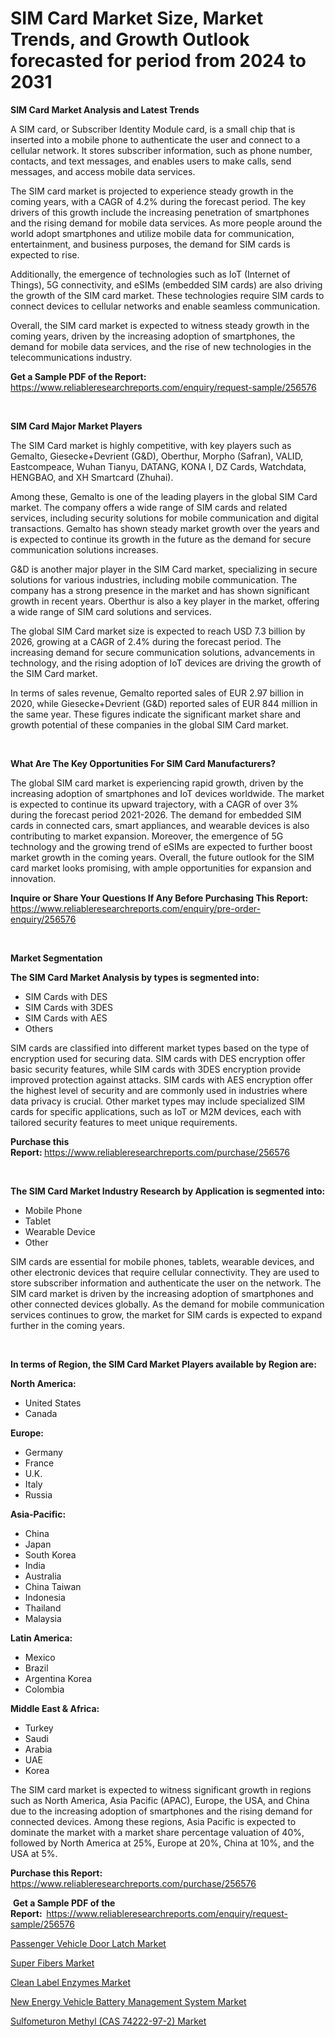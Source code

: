 <p><h1>SIM Card Market Size, Market Trends, and Growth Outlook forecasted for period from 2024 to 2031</h1></p><p><strong>SIM Card Market Analysis and Latest Trends</strong></p>
<p><p>A SIM card, or Subscriber Identity Module card, is a small chip that is inserted into a mobile phone to authenticate the user and connect to a cellular network. It stores subscriber information, such as phone number, contacts, and text messages, and enables users to make calls, send messages, and access mobile data services.</p><p>The SIM card market is projected to experience steady growth in the coming years, with a CAGR of 4.2% during the forecast period. The key drivers of this growth include the increasing penetration of smartphones and the rising demand for mobile data services. As more people around the world adopt smartphones and utilize mobile data for communication, entertainment, and business purposes, the demand for SIM cards is expected to rise.</p><p>Additionally, the emergence of technologies such as IoT (Internet of Things), 5G connectivity, and eSIMs (embedded SIM cards) are also driving the growth of the SIM card market. These technologies require SIM cards to connect devices to cellular networks and enable seamless communication.</p><p>Overall, the SIM card market is expected to witness steady growth in the coming years, driven by the increasing adoption of smartphones, the demand for mobile data services, and the rise of new technologies in the telecommunications industry.</p></p>
<p><strong>Get a Sample PDF of the Report:&nbsp;</strong> <a href="https://www.reliableresearchreports.com/enquiry/request-sample/256576">https://www.reliableresearchreports.com/enquiry/request-sample/256576</a></p>
<p>&nbsp;</p>
<p><strong>SIM Card Major Market Players</strong></p>
<p><p>The SIM Card market is highly competitive, with key players such as Gemalto, Giesecke+Devrient (G&D), Oberthur, Morpho (Safran), VALID, Eastcompeace, Wuhan Tianyu, DATANG, KONA I, DZ Cards, Watchdata, HENGBAO, and XH Smartcard (Zhuhai). </p><p>Among these, Gemalto is one of the leading players in the global SIM Card market. The company offers a wide range of SIM cards and related services, including security solutions for mobile communication and digital transactions. Gemalto has shown steady market growth over the years and is expected to continue its growth in the future as the demand for secure communication solutions increases.</p><p>G&D is another major player in the SIM Card market, specializing in secure solutions for various industries, including mobile communication. The company has a strong presence in the market and has shown significant growth in recent years. Oberthur is also a key player in the market, offering a wide range of SIM card solutions and services. </p><p>The global SIM Card market size is expected to reach USD 7.3 billion by 2026, growing at a CAGR of 2.4% during the forecast period. The increasing demand for secure communication solutions, advancements in technology, and the rising adoption of IoT devices are driving the growth of the SIM Card market.</p><p>In terms of sales revenue, Gemalto reported sales of EUR 2.97 billion in 2020, while Giesecke+Devrient (G&D) reported sales of EUR 844 million in the same year. These figures indicate the significant market share and growth potential of these companies in the global SIM Card market.</p></p>
<p>&nbsp;</p>
<p><strong>What Are The Key Opportunities For SIM Card Manufacturers?</strong></p>
<p><p>The global SIM card market is experiencing rapid growth, driven by the increasing adoption of smartphones and IoT devices worldwide. The market is expected to continue its upward trajectory, with a CAGR of over 3% during the forecast period 2021-2026. The demand for embedded SIM cards in connected cars, smart appliances, and wearable devices is also contributing to market expansion. Moreover, the emergence of 5G technology and the growing trend of eSIMs are expected to further boost market growth in the coming years. Overall, the future outlook for the SIM card market looks promising, with ample opportunities for expansion and innovation.</p></p>
<p><strong>Inquire or Share Your Questions If Any Before Purchasing This Report:</strong> <a href="https://www.reliableresearchreports.com/enquiry/pre-order-enquiry/256576">https://www.reliableresearchreports.com/enquiry/pre-order-enquiry/256576</a></p>
<p>&nbsp;</p>
<p><strong>Market Segmentation</strong></p>
<p><strong>The SIM Card Market Analysis by types is segmented into:</strong></p>
<p><ul><li>SIM Cards with DES</li><li>SIM Cards with 3DES</li><li>SIM Cards with AES</li><li>Others</li></ul></p>
<p><p>SIM cards are classified into different market types based on the type of encryption used for securing data. SIM cards with DES encryption offer basic security features, while SIM cards with 3DES encryption provide improved protection against attacks. SIM cards with AES encryption offer the highest level of security and are commonly used in industries where data privacy is crucial. Other market types may include specialized SIM cards for specific applications, such as IoT or M2M devices, each with tailored security features to meet unique requirements.</p></p>
<p><strong>Purchase this Report:&nbsp;</strong><a href="https://www.reliableresearchreports.com/purchase/256576">https://www.reliableresearchreports.com/purchase/256576</a></p>
<p>&nbsp;</p>
<p><strong>The SIM Card Market Industry Research by Application is segmented into:</strong></p>
<p><ul><li>Mobile Phone</li><li>Tablet</li><li>Wearable Device</li><li>Other</li></ul></p>
<p><p>SIM cards are essential for mobile phones, tablets, wearable devices, and other electronic devices that require cellular connectivity. They are used to store subscriber information and authenticate the user on the network. The SIM card market is driven by the increasing adoption of smartphones and other connected devices globally. As the demand for mobile communication services continues to grow, the market for SIM cards is expected to expand further in the coming years.</p></p>
<p>&nbsp;</p>
<p><strong>In terms of Region, the SIM Card Market Players available by Region are:</strong></p>
<p>
    <p> <strong> North America: </strong>
        <ul>
            <li>United States</li>
            <li>Canada</li>
        </ul>
        </p> 
    <p> <strong> Europe: </strong>
        <ul>
            <li>Germany</li>
            <li>France</li>
            <li>U.K.</li>
            <li>Italy</li>
            <li>Russia</li>
        </ul>
        </p> 
    <p> <strong> Asia-Pacific: </strong>
        <ul>
            <li>China</li>
            <li>Japan</li>
            <li>South Korea</li>
            <li>India</li>
            <li>Australia</li>
            <li>China Taiwan</li>
            <li>Indonesia</li>
            <li>Thailand</li>
            <li>Malaysia</li>
        </ul>
        </p> 
    <p> <strong> Latin America: </strong>
        <ul>
            <li>Mexico</li>
            <li>Brazil</li>
            <li>Argentina Korea</li>
            <li>Colombia</li>
        </ul>
        </p> 
    <p> <strong> Middle East & Africa: </strong>
        <ul>
            <li>Turkey</li>
            <li>Saudi</li>
            <li>Arabia</li>
            <li>UAE</li>
            <li>Korea</li>
        </ul>
    </p>
    </p>
<p><p>The SIM card market is expected to witness significant growth in regions such as North America, Asia Pacific (APAC), Europe, the USA, and China due to the increasing adoption of smartphones and the rising demand for connected devices. Among these regions, Asia Pacific is expected to dominate the market with a market share percentage valuation of 40%, followed by North America at 25%, Europe at 20%, China at 10%, and the USA at 5%.</p></p>
<p><strong>Purchase this Report: </strong><a href="https://www.reliableresearchreports.com/purchase/256576">https://www.reliableresearchreports.com/purchase/256576</a></p>
<p>&nbsp;<strong>Get a Sample PDF of the Report:&nbsp;&nbsp;</strong><a href="https://www.reliableresearchreports.com/enquiry/request-sample/256576">https://www.reliableresearchreports.com/enquiry/request-sample/256576</a></p>
<p><strong></strong></p>
<p><p><a href="https://view.publitas.com/reportprime-1/passenger-vehicle-door-latch-market-size-growth-outlook-from-2024-to-2031-projecting-at-markets-trends-analysis-by-application-regional-outlook-and-revenue/">Passenger Vehicle Door Latch Market</a></p><p><a href="https://scarlet-rocket-c63.notion.site/Global-Super-Fibers-Market-Size-and-Market-Trends-Insights-and-Projections-from-2024-to-2031-ae1807a0c4f54c788939b72233476266">Super Fibers Market</a></p><p><a href="https://zircon-bluebell-299.notion.site/Clean-Label-Enzymes-Market-Provides-Detailed-Segmentation-of-this-Market-based-on-Type-Application--7732f39aff0d4b30be648ed907ce8b4b">Clean Label Enzymes Market</a></p><p><a href="https://view.publitas.com/reportprime-1/new-energy-vehicle-battery-management-system-market-offer-valuable-insights-into-market-size-market-share-market-trends-and-projections-spanning-from-2024-to-2031/">New Energy Vehicle Battery Management System Market</a></p><p><a href="https://fearless-okapi-6c8.notion.site/Sulfometuron-Methyl-CAS-74222-97-2-Market-Size-2024-2031-Global-Industrial-Analysis-Key-Geograp-36e93eb64e744f7b8679ac96849fd551">Sulfometuron Methyl (CAS 74222-97-2) Market</a></p></p>
